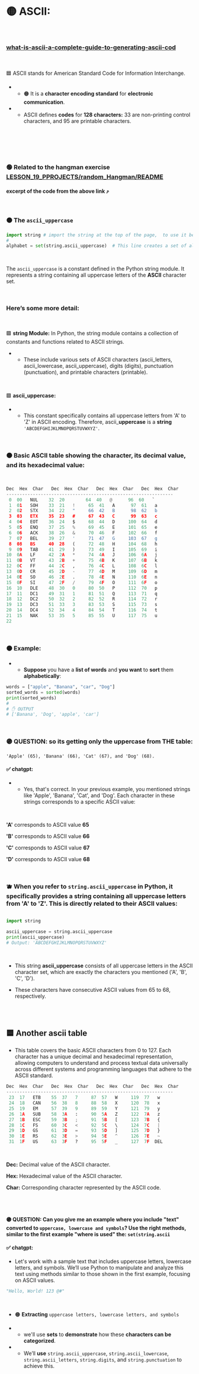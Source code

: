 # 🟡 ASCII:

<br>

### [what-is-ascii-a-complete-guide-to-generating-ascii-cod](https://www.geeksforgeeks.org/what-is-ascii-a-complete-guide-to-generating-ascii-code/?ref=lbp)


 <br>
 <br


### 🟦 ASCII stands for American Standard Code for Information Interchange.

<br>

- - 🟠 It is a **character encoding standard** for **electronic communication**.

- - ASCII defines **codes** for **128 characters:** 33 are non-printing control characters, and 95 are printable characters.


<br>





<br>
<br>
<br>

### 🟢 Related to the hangman exercise [LESSON_19_PPROJECTS/random_Hangman/README](./LESSON_19_PPROJECTS/random_Hangman/README.md)

#### excerpt of the code from the above link ⤴️

<br>

### 🟠 The `ascii_uppercase`



```python
import string # import the string at the top of the page,  to use it below
#
alphabet = set(string.ascii_uppercase)  # This line creates a set of all uppercase letters in the alphabet
```

<br>


The `ascii_uppercase`  is a constant defined in the Python string module. It represents a string containing all uppercase letters of the **ASCII** character set.


<br>

### Here’s some more detail:

<br>

🟪 **string Module:** In Python, the string module contains a collection of constants and functions related to ASCII strings.

- - These include various sets of ASCII characters (ascii_letters, ascii_lowercase, ascii_uppercase), digits (digits), punctuation (punctuation), and printable characters (printable).

<br>

🟪 **ascii_uppercase:**

- - This constant specifically contains all uppercase letters from 'A' to 'Z' in ASCII encoding. Therefore, ascii_**uppercase** is a **string** `'ABCDEFGHIJKLMNOPQRSTUVWXYZ'`.

<br>

### 🟠  Basic ASCII table showing the character, its decimal value, and its hexadecimal value:

<br>

 ```python
Dec  Hex  Char   Dec  Hex  Char   Dec  Hex  Char   Dec  Hex  Char
---------------------------------------------------------------
  0  00   NUL    32  20        64  40   @      96  60   `
  1  01   SOH    33  21   !     65  41   A      97  61   a
  2  02   STX    34  22   "     66  42   B      98  62   b
  3  03   ETX    35  23   #     67  43   C      99  63   c
  4  04   EOT    36  24   $     68  44   D     100  64   d
  5  05   ENQ    37  25   %     69  45   E     101  65   e
  6  06   ACK    38  26   &     70  46   F     102  66   f
  7  07   BEL    39  27   '     71  47   G     103  67   g
  8  08   BS     40  28   (     72  48   H     104  68   h
  9  09   TAB    41  29   )     73  49   I     105  69   i
 10  0A   LF     42  2A   *     74  4A   J     106  6A   j
 11  0B   VT     43  2B   +     75  4B   K     107  6B   k
 12  0C   FF     44  2C   ,     76  4C   L     108  6C   l
 13  0D   CR     45  2D   -     77  4D   M     109  6D   m
 14  0E   SO     46  2E   .     78  4E   N     110  6E   n
 15  0F   SI     47  2F   /     79  4F   O     111  6F   o
 16  10   DLE    48  30   0     80  50   P     112  70   p
 17  11   DC1    49  31   1     81  51   Q     113  71   q
 18  12   DC2    50  32   2     82  52   R     114  72   r
 19  13   DC3    51  33   3     83  53   S     115  73   s
 20  14   DC4    52  34   4     84  54   T     116  74   t
 21  15   NAK    53  35   5     85  55   U     117  75   u
 22

 ```

 <br>

 ### 🟠 Example:

 - - **Suppose** you have a **list of words** and **you want** to **sort** them **alphabetically**:

 ```python
words = ["apple", "Banana", "car", "Dog"]
sorted_words = sorted(words)
print(sorted_words)
#
# ✋ OUTPUT
# ['Banana', 'Dog', 'apple', 'car']
 ```

 <br>

### 🟣 QUESTION: so its getting only the uppercase from THE table:
`'Apple' (65), 'Banana' (66), 'Cat' (67), and 'Dog' (68).`

#### ✅ chatgpt:

- - Yes, that's correct. In your previous example, you mentioned strings like 'Apple', 'Banana', 'Cat', and 'Dog'. Each character in these strings corresponds to a specific ASCII value:

<br>

**'A'** corresponds to ASCII value **65**

**'B'** corresponds to ASCII value **66**

**'C'** corresponds to ASCII value **67**

**'D'** corresponds to ASCII value **68**

<br>

### 🫐 When you refer to `string.ascii_uppercase` in Python, it specifically provides a string containing all uppercase letters from 'A' to 'Z'. This is directly related to their ASCII values:

```python

import string

ascii_uppercase = string.ascii_uppercase
print(ascii_uppercase)
# Output: 'ABCDEFGHIJKLMNOPQRSTUVWXYZ'

```
<br>

- This string **ascii_uppercase** consists of all uppercase letters in the ASCII character set, which are exactly the characters you mentioned ('A', 'B', 'C', 'D').

- These characters have consecutive ASCII values from 65 to 68, respectively.

<br>
<br>

##  🟦 Another ascii table

- This table covers the basic ASCII characters from 0 to 127. Each character has a unique decimal and hexadecimal representation, allowing computers to understand and process textual data universally across different systems and programming languages that adhere to the ASCII standard.

```python
Dec  Hex  Char   Dec  Hex  Char   Dec  Hex  Char   Dec  Hex  Char
---------------------------------------------------------------
 23  17   ETB    55  37   7     87  57   W     119  77   w
 24  18   CAN    56  38   8     88  58   X     120  78   x
 25  19   EM     57  39   9     89  59   Y     121  79   y
 26  1A   SUB    58  3A   :     90  5A   Z     122  7A   z
 27  1B   ESC    59  3B   ;     91  5B   [     123  7B   {
 28  1C   FS     60  3C   <     92  5C   \     124  7C   |
 29  1D   GS     61  3D   =     93  5D   ]     125  7D   }
 30  1E   RS     62  3E   >     94  5E   ^     126  7E   ~
 31  1F   US     63  3F   ?     95  5F   _     127  7F  DEL

```

<br>

**Dec:**  Decimal value of the ASCII character.

**Hex:**  Hexadecimal value of the ASCII character.

**Char:**  Corresponding character represented by the ASCII code.

<br>
<br>


#### 🟣 QUESTION: Can you give me an example where you include "text" converted to `uppercase, lowercase and symbols`? Use the right methods, similar to the first example "where is used" the: `set(string.ascii`


#### ✅ chatgpt:

- Let's work with a sample text that includes uppercase letters, lowercase letters, and symbols. We’ll use Python to manipulate and analyze this text using methods similar to those shown in the first example, focusing on ASCII values.

```python
"Hello, World! 123 @#"

```

<br>

- 🟠 **Extracting** `uppercase letters, lowercase letters, and symbols`

- -  we'll use **sets** to **demonstrate** how these **characters can be categorized**.


- - We’ll **use** `string.ascii_uppercase`, `string.ascii_lowercase`, `string.ascii_letters`, `string.digits`, and `string.punctuation` to achieve this.
